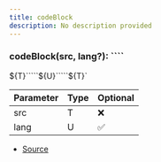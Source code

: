 ```yaml
---
title: codeBlock
description: No description provided
---
```



### codeBlock(src, lang?): \`\`\`\`
\$\{T}\`\`\`\`\`\$\{U}\`\`\`\`\`\$\{T}\`

| Parameter | Type | Optional |
| ----------- | ----------- | ----------- |
| src | T | ❌ |
| lang | U | ✅ |


- [Source](https://github.com/neplextech/micro-docgen/blob/0a3a2574da6de7199a2316a00abcd9d9f17c69a7/src/utils/md.ts#L35)
